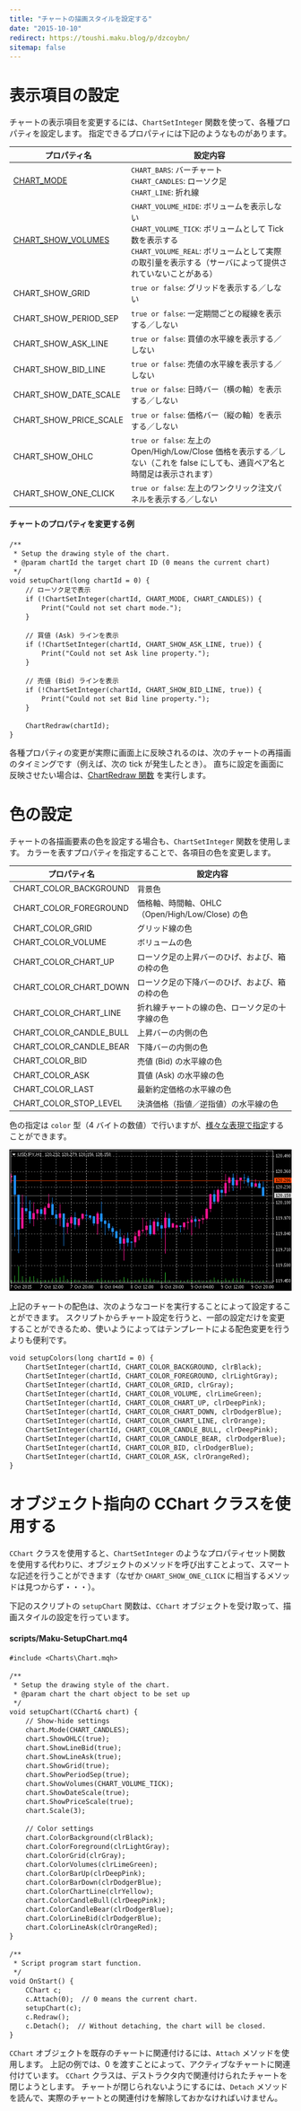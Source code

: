 ```yaml
---
title: "チャートの描画スタイルを設定する"
date: "2015-10-10"
redirect: https://toushi.maku.blog/p/dzcoybn/
sitemap: false
---
```


表示項目の設定
====
チャートの表示項目を変更するには、`ChartSetInteger` 関数を使って、各種プロパティを設定します。
指定できるプロパティには下記のようなものがあります。

| プロパティ名 | 設定内容 |
| ------------ | -------- |
| [CHART_MODE](https://www.mql5.com/en/docs/constants/chartconstants/chart_view#enum_chart_mode) | `CHART_BARS`: バーチャート<br>`CHART_CANDLES`: ローソク足<br>`CHART_LINE`: 折れ線 |
| [CHART_SHOW_VOLUMES](https://www.mql5.com/en/docs/constants/chartconstants/chart_view#enum_chart_volume_mode) | `CHART_VOLUME_HIDE`: ボリュームを表示しない<br>`CHART_VOLUME_TICK`: ボリュームとして Tick 数を表示する<br>`CHART_VOLUME_REAL`: ボリュームとして実際の取引量を表示する（サーバによって提供されていないことがある） |
| CHART_SHOW_GRID | `true or false`: グリッドを表示する／しない |
| CHART_SHOW_PERIOD_SEP | `true or false`: 一定期間ごとの縦線を表示する／しない |
| CHART_SHOW_ASK_LINE | `true or false`: 買値の水平線を表示する／しない |
| CHART_SHOW_BID_LINE | `true or false`: 売値の水平線を表示する／しない |
| CHART_SHOW_DATE_SCALE | `true or false`: 日時バー（横の軸）を表示する／しない |
| CHART_SHOW_PRICE_SCALE | `true or false`: 価格バー（縦の軸）を表示する／しない |
| CHART_SHOW_OHLC | `true or false`: 左上の Open/High/Low/Close 価格を表示する／しない（これを false にしても、通貨ペア名と時間足は表示されます） |
| CHART_SHOW_ONE_CLICK | `true or false`: 左上のワンクリック注文パネルを表示する／しない |


#### チャートのプロパティを変更する例
```mql
/**
 * Setup the drawing style of the chart.
 * @param chartId the target chart ID (0 means the current chart)
 */
void setupChart(long chartId = 0) {
    // ローソク足で表示
    if (!ChartSetInteger(chartId, CHART_MODE, CHART_CANDLES)) {
        Print("Could not set chart mode.");
    }

    // 買値 (Ask) ラインを表示
    if (!ChartSetInteger(chartId, CHART_SHOW_ASK_LINE, true)) {
        Print("Could not set Ask line property.");
    }

    // 売値 (Bid) ラインを表示
    if (!ChartSetInteger(chartId, CHART_SHOW_BID_LINE, true)) {
        Print("Could not set Bid line property.");
    }

    ChartRedraw(chartId);
}
```

各種プロパティの変更が実際に画面上に反映されるのは、次のチャートの再描画のタイミングです（例えば、次の tick が発生したとき）。
直ちに設定を画面に反映させたい場合は、[ChartRedraw 関数](https://www.mql5.com/en/docs/chart_operations/chartredraw) を実行します。


色の設定
====
チャートの各描画要素の色を設定する場合も、`ChartSetInteger` 関数を使用します。
カラーを表すプロパティを指定することで、各項目の色を変更します。

| プロパティ名 | 設定内容 |
| ------------ | -------- |
| CHART_COLOR_BACKGROUND | 背景色 |
| CHART_COLOR_FOREGROUND | 価格軸、時間軸、OHLC（Open/High/Low/Close) の色 |
| CHART_COLOR_GRID | グリッド線の色 |
| CHART_COLOR_VOLUME | ボリュームの色 |
| CHART_COLOR_CHART_UP | ローソク足の上昇バーのひげ、および、箱の枠の色 |
| CHART_COLOR_CHART_DOWN | ローソク足の下降バーのひげ、および、箱の枠の色 |
| CHART_COLOR_CHART_LINE | 折れ線チャートの線の色、ローソク足の十字線の色 |
| CHART_COLOR_CANDLE_BULL | 上昇バーの内側の色 |
| CHART_COLOR_CANDLE_BEAR | 下降バーの内側の色 |
| CHART_COLOR_BID | 売値 (Bid) の水平線の色 |
| CHART_COLOR_ASK | 買値 (Ask) の水平線の色 |
| CHART_COLOR_LAST | 最新約定価格の水平線の色 |
| CHART_COLOR_STOP_LEVEL | 決済価格（指値／逆指値）の水平線の色 |

色の指定は `color` 型（4 バイトの数値）で行いますが、[様々な表現で指定](colors.html)することができます。

![drawing-style.png](drawing-style.png)

上記のチャートの配色は、次のようなコードを実行することによって設定することができます。
スクリプトからチャート設定を行うと、一部の設定だけを変更することができるため、使いようによってはテンプレートによる配色変更を行うよりも便利です。

```mql
void setupColors(long chartId = 0) {
    ChartSetInteger(chartId, CHART_COLOR_BACKGROUND, clrBlack);
    ChartSetInteger(chartId, CHART_COLOR_FOREGROUND, clrLightGray);
    ChartSetInteger(chartId, CHART_COLOR_GRID, clrGray);
    ChartSetInteger(chartId, CHART_COLOR_VOLUME, clrLimeGreen);
    ChartSetInteger(chartId, CHART_COLOR_CHART_UP, clrDeepPink);
    ChartSetInteger(chartId, CHART_COLOR_CHART_DOWN, clrDodgerBlue);
    ChartSetInteger(chartId, CHART_COLOR_CHART_LINE, clrOrange);
    ChartSetInteger(chartId, CHART_COLOR_CANDLE_BULL, clrDeepPink);
    ChartSetInteger(chartId, CHART_COLOR_CANDLE_BEAR, clrDodgerBlue);
    ChartSetInteger(chartId, CHART_COLOR_BID, clrDodgerBlue);
    ChartSetInteger(chartId, CHART_COLOR_ASK, clrOrangeRed);
}
```

オブジェクト指向の CChart クラスを使用する
====

`CChart` クラスを使用すると、`ChartSetInteger` のようなプロパティセット関数を使用する代わりに、オブジェクトのメソッドを呼び出すことよって、スマートな記述を行うことができます（なぜか `CHART_SHOW_ONE_CLICK` に相当するメソッドは見つからず・・・）。

下記のスクリプトの `setupChart` 関数は、`CChart` オブジェクトを受け取って、描画スタイルの設定を行っています。

#### scripts/Maku-SetupChart.mq4

```mql
#include <Charts\Chart.mqh>

/**
 * Setup the drawing style of the chart.
 * @param chart the chart object to be set up
 */
void setupChart(CChart& chart) {
    // Show-hide settings
    chart.Mode(CHART_CANDLES);
    chart.ShowOHLC(true);
    chart.ShowLineBid(true);
    chart.ShowLineAsk(true);
    chart.ShowGrid(true);
    chart.ShowPeriodSep(true);
    chart.ShowVolumes(CHART_VOLUME_TICK);
    chart.ShowDateScale(true);
    chart.ShowPriceScale(true);
    chart.Scale(3);

    // Color settings
    chart.ColorBackground(clrBlack);
    chart.ColorForeground(clrLightGray);
    chart.ColorGrid(clrGray);
    chart.ColorVolumes(clrLimeGreen);
    chart.ColorBarUp(clrDeepPink);
    chart.ColorBarDown(clrDodgerBlue);
    chart.ColorChartLine(clrYellow);
    chart.ColorCandleBull(clrDeepPink);
    chart.ColorCandleBear(clrDodgerBlue);
    chart.ColorLineBid(clrDodgerBlue);
    chart.ColorLineAsk(clrOrangeRed);
}

/**
 * Script program start function.
 */
void OnStart() {
    CChart c;
    c.Attach(0);  // 0 means the current chart.
    setupChart(c);
    c.Redraw();
    c.Detach();  // Without detaching, the chart will be closed.
}
```

`CChart` オブジェクトを既存のチャートに関連付けるには、`Attach` メソッドを使用します。
上記の例では、0 を渡すことによって、アクティブなチャートに関連付けています。
`CChart` クラスは、デストラクタ内で関連付けられたチャートを閉じようとします。
チャートが閉じられないようにするには、`Detach` メソッドを読んで、実際のチャートとの関連付けを解除しておかなければいけません。

